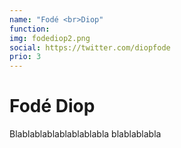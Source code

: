 ```yaml
---
name: "Fodé <br>Diop"
function: 
img: fodediop2.png
social: https://twitter.com/diopfode
prio: 3
---
```


# Fodé Diop
 
Blablablablablablablabla
blablablabla
